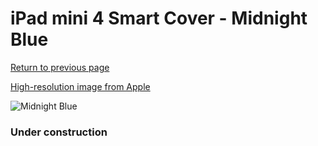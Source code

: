# iPad mini 4 Smart Cover - Midnight Blue

[Return to previous page](/ipad_mini4)

[High-resolution image from Apple](https://store.storeimages.cdn-apple.com/8756/as-images.apple.com/is/MKLX2?wid=4500&hei=4500&fmt=png)

<div style="width: 384px"><img src="/everypreview/MKLX2.png" alt="Midnight Blue"></div>

### Under construction
